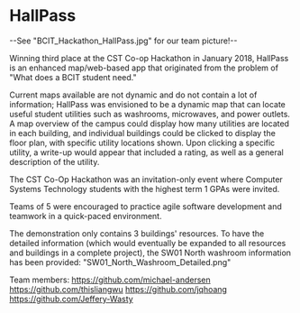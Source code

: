 # HallPass

--See "BCIT_Hackathon_HallPass.jpg" for our team picture!--

Winning third place at the CST Co-op Hackathon in January 2018, HallPass is an enhanced map/web-based app that originated from the problem of "What does a BCIT student need."

Current maps available are not dynamic and do not contain a lot of information; HallPass was envisioned to be a dynamic map that can locate useful student utilities such as washrooms, microwaves, and power outlets. A map overview of the campus could display how many utilities are located in each building, and individual buildings could be clicked to display the floor plan, with specific utility locations shown. Upon clicking a specific utility, a write-up would appear that included a rating, as well as a general description of the utility.

The CST Co-Op Hackathon was an invitation-only event where Computer Systems Technology students with the highest term 1 GPAs were invited.

Teams of 5 were encouraged to practice agile software development and teamwork in a quick-paced environment.

The demonstration only contains 3 buildings' resources. To have the detailed information (which would eventually be expanded to all resources and buildings in a complete project), the SW01 North washroom information has been provided: "SW01_North_Washroom_Detailed.png"

Team members:
https://github.com/michael-andersen
https://github.com/thisliangwu
https://github.com/jqhoang
https://github.com/Jeffery-Wasty
